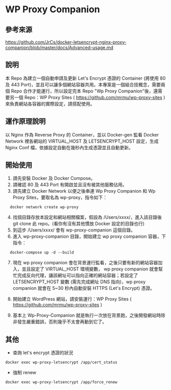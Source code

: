 # WP Proxy Companion

## 參考來源
https://github.com/JrCs/docker-letsencrypt-nginx-proxy-companion/blob/master/docs/Advanced-usage.md

## 說明
本 Repo 為建立一個自動申請及更新 Let's Encrypt 憑證的 Container (將使用 80 及 443 Port)，並且可以讓多個網站容器共用。本專案是一個組合技概念，需要兩個 Repo 合作才能運行，所以設定完本 Repo "Wp Proxy Companion"後，還需要另一個 Repo：WP Proxy Sites ( https://github.com/mrmu/wp-proxy-sites ) 來負責網站各容器的實際設定，請搭配使用。

## 運作原理說明
以 Nginx 作為 Reverse Proxy 的 Container，並以 Docker-gen 監看 Docker Network 裡各網站的 VIRTUAL_HOST 及 LETSENCRYPT_HOST 設定，生成 Nginx Conf 檔，依據設定自動在幾秒內生成憑證並且自動更新。

## 開始使用
1. 請先安裝 Docker 及 Docker Compose。
2. 請確認 80 及 443 Port 有開啟並且沒有被其他服務佔用。
3. 請先建立 Docker Network 以便之後串連 Wp Proxy Companion 和 Wp Proxy Sites，要取名為 wp-proxy，指令如下：
```
  docker network create wp-proxy
```
4. 找個目錄存放本設定和網站相關檔案，假設為 /Users/xxxx/，進入該目錄後 git clone 此 repo。(看你有沒有其他慣放 Docker 設定的目錄也行)
5. 到這步 /Users/xxxx/ 會有 wp-proxy-companion 這個目錄。
6. 進入 wp-proxy-companion 目錄，開始建立 wp proxy companion 容器，下指令：
```
  docker-compose up -d --build
```
7. 現在 wp proxy companion 會在背景運行監看，之後只要有新的網站容器加入，並且設定了 VIRTUAL_HOST 環境變數， wp proxy companion 就會幫忙完成反向代理，讓該網址可以指向正確的網站容器；若設定了 LETSENCRYPT_HOST 變數 (需先完成網址 DNS 指向)，wp proxy companion 就會在 5~30 秒內自動安裝 HTTPS (Let's Encrypt) 憑證。

8. 開始建立 WordPress 網站，請安裝運行：WP Proxy Sites ( https://github.com/mrmu/wp-proxy-sites )

9. 基本上 Wp-Proxy-Companion 就是執行一次放在背景跑，之後開發網站時除非發生嚴重錯誤，否則幾乎不太會再動到它了。

## 其他
* 查詢 let's encrypt 憑證的狀況
```
docker exec wp-proxy-letsencrypt /app/cert_status
```

* 強制 renew
```
docker exec wp-proxy-letsencrypt /app/force_renew
```
